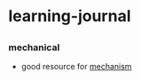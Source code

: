# learning-journal

## 

### mechanical
 - good resource for [mechanism](https://wiki.purduesigbots.com/)
